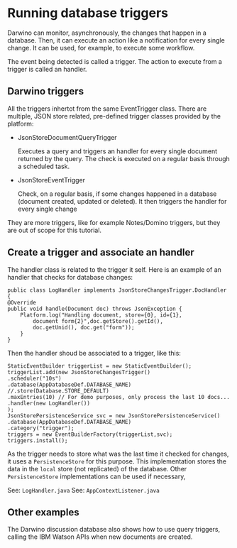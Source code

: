 # Running database triggers

Darwino can monitor, asynchronously, the changes that happen in a database. Then, it can execute an action like a notification for every single change. It can be used, for example, to execute some workflow.

The event being detected is called a trigger. The action to execute from a trigger is called an handler.

## Darwino triggers
All the triggers inhertot from the same EventTrigger class. There are multiple, JSON store related, pre-defined trigger classes provided by the platform:

- JsonStoreDocumentQueryTrigger

  Executes a query and triggers an handler for every single document returned by the query. The check is executed on a regular basis through a scheduled task.
- JsonStoreEventTrigger

  Check, on a regular basis, if some changes happened in a database (document created, updated or deleted). It then triggers the handler for every single change

They are more triggers, like for example Notes/Domino triggers, but they are out of scope for this tutorial.

## Create a trigger and associate an handler

The handler class is related to the trigger it self. Here is an example of an handler that checks for database changes:

    public class LogHandler implements JsonStoreChangesTrigger.DocHandler {
	@Override
	public void handle(Document doc) throws JsonException {
	    Platform.log("Handling document, store={0}, id={1},
	        document form{2}",doc.getStore().getId(),
	        doc.getUnid(), doc.get("form"));
        }
    }

Then the handler shoud be associated to a trigger, like this:

    StaticEventBuilder triggerList = new StaticEventBuilder();
    triggerList.add(new JsonStoreChangesTrigger()
	.scheduler("10s")
	.database(AppDatabaseDef.DATABASE_NAME)
	//.store(Database.STORE_DEFAULT)
	.maxEntries(10) // For demo purposes, only process the last 10 docs...
	.handler(new LogHandler())
    );		
    JsonStorePersistenceService svc = new JsonStorePersistenceService()
	.database(AppDatabaseDef.DATABASE_NAME)
	.category("trigger");
    triggers = new EventBuilderFactory(triggerList,svc);
    triggers.install();

As the trigger needs to store what was the last time it checked for changes, it uses a `PersistenceStore` for this purpose. This implementation stores the data in the `local` store (not replicated) of the database. Other `PersistenceStore` implementations can be used if necessary,

See: `LogHandler.java`
See: `AppContextListener.java`

## Other examples
The Darwino discussion database also shows how to use query triggers, calling the IBM Watson APIs when new documents are created.